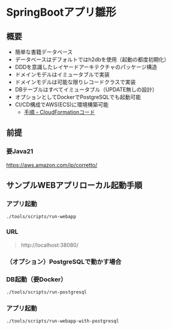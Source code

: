 # SpringBootアプリ雛形

## 概要
- 簡単な書籍データベース
- データベースはデフォルトではh2dbを使用（起動の都度初期化）
- DDDを意識したレイヤードアーキテクチャのパッケージ構造
- ドメインモデルはイミュータブルで実装
- ドメインモデルは可能な限りレコードクラスで実装
- DBテーブルはすべてイミュータブル（UPDATE無しの設計）
- オプションとしてDockerでPostgreSQLでも起動可能
- CI/CD構成でAWS(ECS)に環境構築可能
  - [手順・CloudFormationコード](infrastructure/cloudformation/README.md)

## 前提

### 要Java21
https://aws.amazon.com/jp/corretto/

## サンプルWEBアプリローカル起動手順

### アプリ起動
```shell
./tools/scripts/run-webapp
```

### URL
> http://localhost:38080/

### （オプション）PostgreSQLで動かす場合
### DB起動（要Docker）
```shell
./tools/scripts/run-postgresql
```

### アプリ起動
```shell
./tools/scripts/run-webapp-with-postgresql
```



